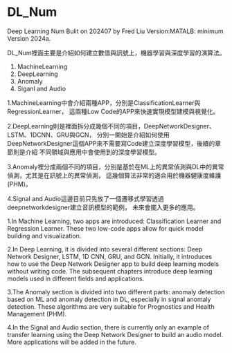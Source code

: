 # DL_Num

Deep Learning Num
Bulit on 202407 by Fred Liu
Version:MATALB: minimum Version 2024a.

DL_Num裡面主要是介紹如何建立數值與訊號上，機器學習與深度學習的演算法。　　
1. MachineLearning
2. DeepLearning
3. Anomaly
4. Siganl and Audio

1.MachineLearning中會介紹兩種APP，分別是ClassificationLearner與RegressionLearner，
這兩種Low Code的APP來快速實現模型建模與視覺化。　　

2.DeepLearning則是裡面拆分成幾個不同的項目，DeepNetworkDesigner、LSTM、1DCNN、GRU與GCN，
分別一開始是介紹如何使用DeepNetworkDesigner這個APP來不需要寫Code建立深度學習模型，後續的章節則是介紹
不同領域與應用中會使用到的深度學習模型。

3.Anomaly裡分成兩個不同的項目，分別是基於在ML上的異常偵測與DL中的異常偵測，尤其是在訊號上的異常偵測，
這幾個算法非常的適合用於機器健康度維護(PHM)。　　

4.Signal and Audio這邊目前只先放了一個遷移式學習透過deepnetworkdesigner建立音訊模型的範例，
未來會擺入更多的應用。  
  

1.In Machine Learning, two apps are introduced: Classification Learner and Regression Learner. These two low-code apps allow for quick model building and visualization.  

2.In Deep Learning, it is divided into several different sections: Deep Network Designer, LSTM, 1D CNN, GRU, and GCN. Initially, it introduces how to use the Deep Network Designer app to build deep learning models without writing code. The subsequent chapters introduce deep learning models used in different fields and applications.  

3.The Anomaly section is divided into two different parts: anomaly detection based on ML and anomaly detection in DL, especially in signal anomaly detection. These algorithms are very suitable for Prognostics and Health Management (PHM).  

4.In the Signal and Audio section, there is currently only an example of transfer learning using the Deep Network Designer to build an audio model. More applications will be added in the future.  


